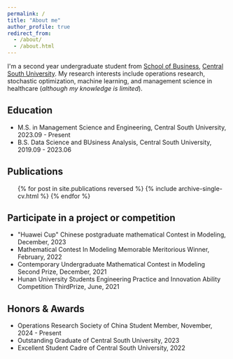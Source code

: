 ```yaml
---
permalink: /
title: "About me"
author_profile: true
redirect_from: 
  - /about/
  - /about.html
---
```


I'm a second year undergraduate student from [School of Business](https://bs.csu.edu.cn/), [Central South University](https://www.csu.edu.cn/). My research interests include operations research, stochastic optimization, machine learning, and management science in healthcare (_although my knowledge is limited_).


## Education
<!-- * Ph.D Not yet -->
* M.S. in Management Science and Engineering, Central South University, 2023.09 - Present
* B.S. Data Science and BUsiness Analysis, Central South University, 2019.09 - 2023.06


## Publications
  <ul>{% for post in site.publications reversed %}
    {% include archive-single-cv.html %}
  {% endfor %}</ul>


## Participate in a project or competition
* "Huawei Cup" Chinese postgraduate mathematical Contest in Modeling, December, 2023
* Mathematical Contest In Modeling Memorable Meritorious Winner, February, 2022
* Contemporary Undergraduate Mathematical Contest in Modeling Second Prize, December, 2021
* Hunan University Students Engineering Practice and Innovation Ability Competition ThirdPrize, June, 2021

## Honors & Awards
* Operations Research Society of China Student Member, November, 2024 - Present
* Outstanding Graduate of Central South University, 2023
* Excellent Student Cadre of Central South University, 2022
